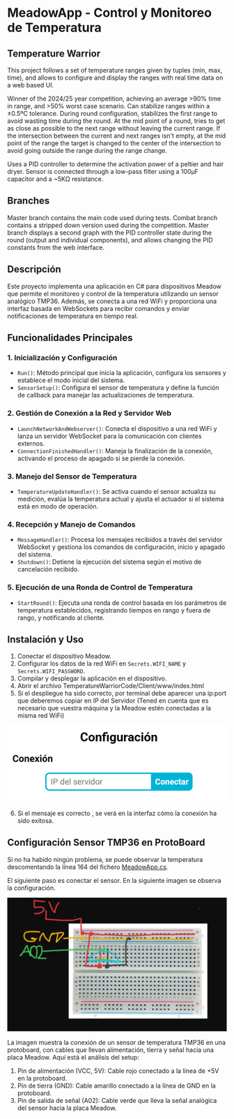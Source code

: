 # MeadowApp - Control y Monitoreo de Temperatura

## Temperature Warrior

This project follows a set of temperature ranges given by tuples (min, max, time), and allows to configure and display the ranges with real time data on a web based UI.

Winner of the 2024/25 year competition, achieving an average >90% time in range, and >50% worst case scenario. Can stabilize ranges within a ±0.5ºC tolerance. During round configuration, stabilizes the first range to avoid wasting time during the round. At the mid point of a round, tries to get as close as possible to the next range without leaving the current range. If the intersection between the current and next ranges isn't empty, at the mid point of the range the target is changed to the center of the intersection to avoid going outside the range during the range change.

Uses a PID controller to determine the activation power of a peltier and hair dryer. Sensor is connected through a low-pass filter using a 100μF capacitor and a ~5KΩ resistance.

## Branches

Master branch contains the main code used during tests. Combat branch contains a stripped down version used during the competition. Master branch displays a second graph with the PID controller state during the round (output and individual components), and allows changing the PID constants from the web interface.

## Descripción
Este proyecto implementa una aplicación en C# para dispositivos Meadow que permite el monitoreo y control de la temperatura utilizando un sensor analógico TMP36. Además, se conecta a una red WiFi y proporciona una interfaz basada en WebSockets para recibir comandos y enviar notificaciones de temperatura en tiempo real.

## Funcionalidades Principales

### 1. **Inicialización y Configuración**
   - `Run()`: Método principal que inicia la aplicación, configura los sensores y establece el modo inicial del sistema.
   - `SensorSetup()`: Configura el sensor de temperatura y define la función de callback para manejar las actualizaciones de temperatura.

### 2. **Gestión de Conexión a la Red y Servidor Web**
   - `LaunchNetworkAndWebserver()`: Conecta el dispositivo a una red WiFi y lanza un servidor WebSocket para la comunicación con clientes externos.
   - `ConnectionFinishedHandler()`: Maneja la finalización de la conexión, activando el proceso de apagado si se pierde la conexión.

### 3. **Manejo del Sensor de Temperatura**
   - `TemperatureUpdateHandler()`: Se activa cuando el sensor actualiza su medición, evalúa la temperatura actual y ajusta el actuador si el sistema está en modo de operación.

### 4. **Recepción y Manejo de Comandos**
   - `MessageHandler()`: Procesa los mensajes recibidos a través del servidor WebSocket y gestiona los comandos de configuración, inicio y apagado del sistema.
   - `Shutdown()`: Detiene la ejecución del sistema según el motivo de cancelación recibido.

### 5. **Ejecución de una Ronda de Control de Temperatura**
   - `StartRound()`: Ejecuta una ronda de control basada en los parámetros de temperatura establecidos, registrando tiempos en rango y fuera de rango, y notificando al cliente.


## Instalación y Uso
1. Conectar el dispositivo Meadow.
2. Configurar los datos de la red WiFi en `Secrets.WIFI_NAME` y `Secrets.WIFI_PASSWORD`.
3. Compilar y desplegar la aplicación en el dispositivo.
4. Abrir el archivo TemperatureWarriorCode/Client/www/index.html
5. Si el despliegue ha sido correcto, por terminal debe aparecer una ip:port que deberemos copiar en IP del Servidor (Tened en cuenta que es necesario que vuestra máquina y la Meadow estén conectadas a la misma red WiFi) 

![](imgs/connection.png)

6. Si el mensaje es correcto , se verá en la interfaz cómo la conexión ha sido exitosa. 


## Configuración Sensor TMP36 en ProtoBoard

Si no ha habido ningún problema, se puede observar la temperatura descomentando la línea 164 del fichero [MeadowApp.cs](TemperatureWarriorCode/MeadowApp.cs). 

El siguiente paso es conectar el sensor. En la siguiente imagen se observa la configuración.

![](imgs/sensor_setup.png)

La imagen muestra la conexión de un sensor de temperatura TMP36 en una protoboard, con cables que llevan alimentación, tierra y señal hacia una placa Meadow. Aquí está el análisis del setup:

1. Pin de alimentación (VCC, 5V): Cable rojo conectado a la línea de +5V en la protoboard.
2. Pin de tierra (GND): Cable amarillo conectado a la línea de GND en la protoboard.
3. Pin de salida de señal (A02): Cable verde que lleva la señal analógica del sensor hacia la placa Meadow.



